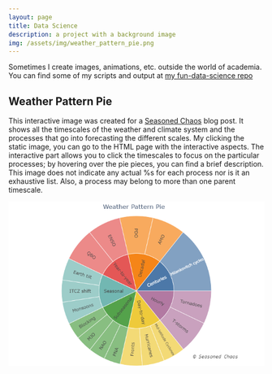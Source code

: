 ```yaml
---
layout: page
title: Data Science
description: a project with a background image
img: /assets/img/weather_pattern_pie.png
---
```


Sometimes I create images, animations, etc. outside the world of academia. You can find some of my scripts and output at [my fun-data-science repo](https://github.com/kelseymalloy/fun-data-science.git)

## Weather Pattern Pie

This interactive image was created for a [Seasoned Chaos](https://seasonedchaos.github.io/) blog post. It shows all the timescales of the weather and climate system and the processes that go into forecasting the different scales. My clicking the static image, you can go to the 
HTML page with the interactive aspects. The interactive part allows you to click the timescales to focus on the particular processes; by hovering over the pie pieces, you can find a brief description. This image does not indicate any actual %s for each process nor is it an exhaustive list. Also, a process may belong to more than one parent timescale.

[![Foo](https://github.com/kelseymalloy/fun-data-science/blob/master/_images/weather_pattern_pie_static.png)](https://github.com/kelseymalloy/fun-data-science/blob/master/_pages/weather_pattern_pie.html)



<br/><br/>

